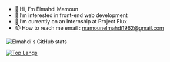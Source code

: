 - 👋 Hi, I’m Elmahdi Mamoun
- 👀 I’m interested in front-end web development
- 🌱 I’m currently on an Internship at Project Flux
- 📫 How to reach me email : mamounelmahdi1962@gmail.com

![Elmahdi's GitHub stats](https://github-readme-stats.vercel.app/api?username=Elmahdi1962&show_icons=true&theme=github_dark)

[![Top Langs](https://github-readme-stats.vercel.app/api/top-langs/?username=Elmahdi1962&layout=compact)](https://github.com/anuraghazra/github-readme-stats)

